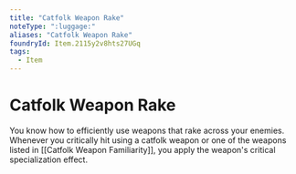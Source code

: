 ```yaml
---
title: "Catfolk Weapon Rake"
noteType: ":luggage:"
aliases: "Catfolk Weapon Rake"
foundryId: Item.2115y2v8hts27UGq
tags:
  - Item
---
```


# Catfolk Weapon Rake

You know how to efficiently use weapons that rake across your enemies. Whenever you critically hit using a catfolk weapon or one of the weapons listed in [[Catfolk Weapon Familiarity]], you apply the weapon's critical specialization effect.
